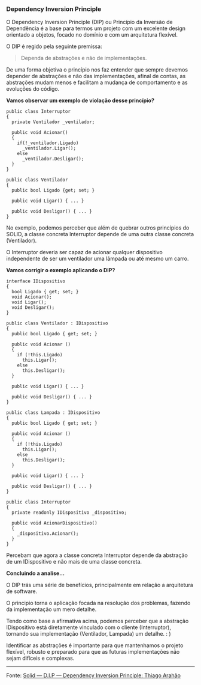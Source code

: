 ### Dependency Inversion Principle

O Dependency Inversion Principle (DIP) ou Princípio da Inversão de Dependência é a base para termos um projeto com um excelente design orientado a objetos, focado no domínio e com um arquitetura flexível.

O DIP é regido pela seguinte premissa:

> Dependa de abstrações e não de implementações.

De uma forma objetiva o princípio nos faz entender que sempre devemos depender de abstrações e não das implementações, afinal de contas, as abstrações mudam menos e facilitam a mudança de comportamento e as evoluções do código.

**Vamos observar um exemplo de violação desse princípio?**

~~~
public class Interruptor
{
  private Ventilador _ventilador;
  
  public void Acionar()
  {
    if(!_ventilador.Ligado)
      _ventilador.Ligar();
    else
      _ventilador.Desligar();
  }
}

public class Ventilador
{  
  public bool Ligado {get; set; }
  
  public void Ligar() { ... }
  
  public void Desligar() { ... }
}
~~~

No exemplo, podemos perceber que além de quebrar outros princípios do SOLID, a classe concreta Interruptor depende de uma outra classe concreta (Ventilador).

O Interruptor deveria ser capaz de acionar qualquer dispositivo independente de ser um ventilador uma lâmpada ou até mesmo um carro.

**Vamos corrigir o exemplo aplicando o DIP?**

~~~
interface IDispositivo
{
  bool Ligado { get; set; }
  void Acionar();
  void Ligar();
  void Desligar();
}

public class Ventilador : IDispositivo
{  
  public bool Ligado { get; set; }
  
  public void Acionar ()
  {
    if (!this.Ligado)
      this.Ligar();
    else
      this.Desligar();
  }
  
  public void Ligar() { ... }
  
  public void Desligar() { ... }
}

public class Lampada : IDispositivo
{  
  public bool Ligado { get; set; }
  
  public void Acionar ()
  {
    if (!this.Ligado)
      this.Ligar();
    else
      this.Desligar();
  }
  
  public void Ligar() { ... }
  
  public void Desligar() { ... }
}

public class Interruptor
{
  private readonly IDispositivo _dispositivo;
  
  public void AcionarDispositivo()
  {
    _dispositivo.Acionar();
  }
}
~~~

Percebam que agora a classe concreta Interruptor depende da abstração de um IDispositivo e não mais de uma classe concreta.

**Concluindo a analise…**

O DIP trás uma série de benefícios, principalmente em relação a arquitetura de software.

O principio torna o aplicação focada na resolução dos problemas, fazendo da implementação um mero detalhe.

Tendo como base a afirmativa acima, podemos perceber que a abstração IDispositivo está diretamente vinculado com o cliente (Interruptor), tornando sua implementação (Ventilador, Lampada) um detalhe. : )

Identificar as abstrações é importante para que mantenhamos o projeto flexível, robusto e preparado para que as futuras implementações não sejam difíceis e complexas.

---

Fonte: [Solid — D.I.P — Dependency Inversion Principle: Thiago Arahão](https://medium.com/@tbaragao/solid-d-i-p-dependency-inversion-principle-e87527f8d0be)